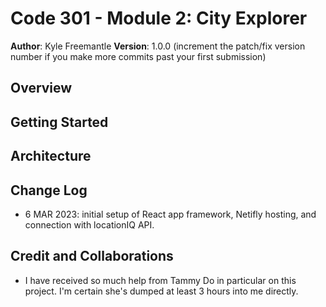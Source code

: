 # Code 301 - Module 2: City Explorer

**Author**: Kyle Freemantle
**Version**: 1.0.0 (increment the patch/fix version number if you make more commits past your first submission)

## Overview
<!-- Provide a high level overview of what this application is and why you are building it, beyond the fact that it's an assignment for this class. (i.e. What's your problem domain?) -->

## Getting Started
<!-- What are the steps that a user must take in order to build this app on their own machine and get it running? -->

## Architecture
<!-- Provide a detailed description of the application design. What technologies (languages, libraries, etc) you're using, and any other relevant design information. -->

## Change Log

- 6 MAR 2023: initial setup of React app framework, Netifly hosting, and connection with locationIQ API.

## Credit and Collaborations

- I have received so much help from Tammy Do in particular on this project.  I'm certain she's dumped at least 3 hours into me directly.